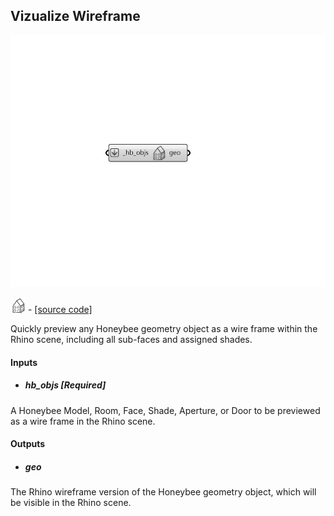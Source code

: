 ## Vizualize Wireframe

![](../../images/components/Vizualize_Wireframe.png)

![](../../images/icons/Vizualize_Wireframe.png) - [[source code]](https://github.com/ladybug-tools/honeybee-grasshopper-core/blob/master/honeybee_grasshopper_core/src//HB%20Vizualize%20Wireframe.py)


Quickly preview any Honeybee geometry object as a wire frame within the Rhino scene, including all sub-faces and assigned shades. 



#### Inputs
* ##### hb_objs [Required]
A Honeybee Model, Room, Face, Shade, Aperture, or Door to be previewed as a wire frame in the Rhino scene. 

#### Outputs
* ##### geo
The Rhino wireframe version of the Honeybee geometry object, which will be visible in the Rhino scene. 